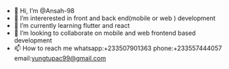 - 👋 Hi, I’m @Ansah-98
- 👀 I’m intererested in front and back end(mobile or web ) development
- 🌱 I’m currently learning flutter and react
- 💞️ I’m looking to collaborate on mobile and web frontend based development
- 📫 How to reach me whatsapp:+233507901363 phone:+233557444057 email:yungtupac99@gmail.com

<!---
Ansah-98/Ansah-98 is a ✨ special ✨ repository because its `README.md` (this file) appears on your GitHub profile.
You can click the Preview link to take a look at your changes.
--->
